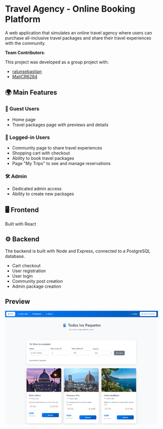 # Travel Agency - Online Booking Platform

A web application that simulates an online travel agency where users can purchase all-inclusive travel packages and share their travel experiences with the community.

**Team Contributors**:

This project was developed as a group project with:

- [ralunsebastian](https://github.com/ralunsebastian)
- [MatiCR6284](https://github.com/MatiCR6284)



## 🌍 Main Features

### 👥 Guest Users
- Home page
- Travel packages page with previews and details

### 🔑 Logged-in Users
- Community page to share travel experiences
- Shopping cart with checkout
- Ability to book travel packages
- Page "My Trips" to see and manage reservations

### 🛠️ Admin
- Dedicated admin access
- Ability to create new packages


## 🖥️ Frontend

Built with React


## ⚙️ Backend

The backend is built with Node and Express, connected to a PostgreSQL database.  

- Cart checkout
- User registration
- User login
- Community post creation
- Admin package creation

## Preview

![Preview](./frontend/src/assets/img/preview.png)
